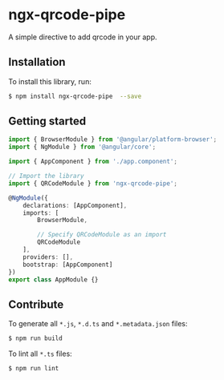 # ngx-qrcode-pipe

A simple directive to add qrcode in your app.

## Installation

To install this library, run:

```bash
$ npm install ngx-qrcode-pipe  --save
```

## Getting started

```typescript
import { BrowserModule } from '@angular/platform-browser';
import { NgModule } from '@angular/core';

import { AppComponent } from './app.component';

// Import the library
import { QRCodeModule } from 'ngx-qrcode-pipe';

@NgModule({
    declarations: [AppComponent],
    imports: [
        BrowserModule,

        // Specify QRCodeModule as an import
        QRCodeModule
    ],
    providers: [],
    bootstrap: [AppComponent]
})
export class AppModule {}
```

## Contribute

To generate all `*.js`, `*.d.ts` and `*.metadata.json` files:

```bash
$ npm run build
```

To lint all `*.ts` files:

```bash
$ npm run lint
```
